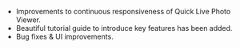 - Improvements to continuous responsiveness of Quick Live Photo Viewer.
- Beautiful tutorial guide to introduce key features has been added.
- Bug fixes & UI improvements.